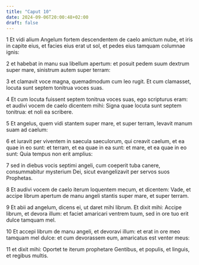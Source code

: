 ```yaml
---
title: "Caput 10"
date: 2024-09-06T20:00:48+02:00
draft: false
---
```



1 Et vidi alium Angelum fortem descendentem de caelo amictum nube, et iris in capite eius, et facies eius erat ut sol, et pedes eius tamquam columnae ignis:

2 et habebat in manu sua libellum apertum: et posuit pedem suum dextrum super mare, sinistrum autem super terram:

3 et clamavit voce magna, quemadmodum cum leo rugit. Et cum clamasset, locuta sunt septem tonitrua voces suas.

4 Et cum locuta fuissent septem tonitrua voces suas, ego scripturus eram: et audivi vocem de caelo dicentem mihi: Signa quae locuta sunt septem tonitrua: et noli ea scribere.

5 Et angelus, quem vidi stantem super mare, et super terram, levavit manum suam ad caelum:

6 et iuravit per viventem in saecula saeculorum, qui creavit caelum, et ea quae in eo sunt: et terram, et ea quae in ea sunt: et mare, et ea quae in eo sunt: Quia tempus non erit amplius:

7 sed in diebus vocis septimi angeli, cum coeperit tuba canere, consummabitur mysterium Dei, sicut evangelizavit per servos suos Prophetas.

8 Et audivi vocem de caelo iterum loquentem mecum, et dicentem: Vade, et accipe librum apertum de manu angeli stantis super mare, et super terram.

9 Et abii ad angelum, dicens ei, ut daret mihi librum. Et dixit mihi: Accipe librum, et devora illum: et faciet amaricari ventrem tuum, sed in ore tuo erit dulce tamquam mel.

10 Et accepi librum de manu angeli, et devoravi illum: et erat in ore meo tamquam mel dulce: et cum devorassem eum, amaricatus est venter meus:

11 et dixit mihi: Oportet te iterum prophetare Gentibus, et populis, et linguis, et regibus multis.


